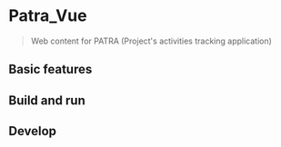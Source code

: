 # Patra_Vue
> Web content for PATRA (Project's activities tracking application)

## Basic features

## Build and run

## Develop